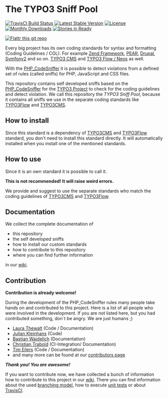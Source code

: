 # The TYPO3 Sniff Pool

[![TravisCI Build Status](https://travis-ci.org/typo3-ci/TYPO3SniffPool.svg?branch=develop)](https://travis-ci.org/typo3-ci/TYPO3SniffPool)
[![Latest Stable Version](https://poser.pugx.org/typo3-ci/typo3sniffpool/v/stable.svg)](https://packagist.org/packages/typo3-ci/typo3sniffpool)
[![License](https://poser.pugx.org/typo3-ci/typo3sniffpool/license.svg)](https://packagist.org/packages/typo3-ci/typo3sniffpool)
[![Monthly Downloads](https://poser.pugx.org/typo3-ci/typo3sniffpool/d/monthly.png)](https://packagist.org/packages/typo3-ci/typo3sniffpool)
[![Stories in Ready](https://badge.waffle.io/typo3-ci/typo3sniffpool.png?label=ready&title=Ready)](http://waffle.io/typo3-ci/typo3sniffpool)

[![Flattr this git repo](http://api.flattr.com/button/flattr-badge-large.png)](https://flattr.com/submit/auto?user_id=stefano.kowalke&url=https://github.com/typo3-ci/TYPO3SniffPool&title=TYPO3SniffPool&language=php&tags=github&category=software)

Every big project has its own coding standards for syntax and formatting (Coding Guidelines / CGL). For example [Zend Framework](http://framework.zend.com/manual/en/coding-standard.html), [PEAR](http://pear.php.net/manual/en/standards.php), [Drupal](http://drupal.org/coding-standards), [Symfony2](http://symfony.com/doc/current/contributing/code/standards.html) and so on. [TYPO3 CMS](http://docs.typo3.org/typo3cms/CodingGuidelinesReference/) and [TYPO3 Flow / Neos](http://docs.typo3.org/flow/TYPO3FlowDocumentation/TheDefinitiveGuide/PartV/CodingGuideLines/Index.html) as well.

With the [PHP_CodeSniffer](https://github.com/squizlabs/PHP_CodeSniffer) it is possible to detect violations from a defined set of rules (called sniffs) for PHP, JavaScript and CSS files.

This repository contains self developed sniffs based on the [PHP_CodeSniffer](https://github.com/squizlabs/PHP_CodeSniffer) for the [TYPO3 Project](http://typo3.org/) to check for the coding guidelines and detect violation.
We call this repository the _TYPO3 Sniff Pool_, because it contains all sniffs we use in the separate coding standards like [TYPO3Flow](https://github.com/typo3-ci/TYPO3Flow) and [TYPO3CMS](https://github.com/typo3-ci/TYPO3CMS).

## How to install

Since this standard is a dependency of [TYPO3CMS](https://github.com/typo3-ci/TYPO3CMS) and [TYPO3Flow](https://github.com/typo3-ci/TYPO3Flow) standard, you don't need to install this standard directly. It will automatically installed when you install one of the mentioned standards. 

## How to use

Since it is an own standard it is possible to call it. 

**This is not recommended! It will raise weird errors.**

We provide and suggest to use the separate standards who match the coding guidelines of [TYPO3CMS](https://github.com/typo3-ci/TYPO3CMS) and [TYPO3Flow](https://github.com/typo3-ci/TYPO3Flow).

## Documentation

We collect the complete documentation of 
* this repository
* the self developed sniffs
* how to install our custom standards
* how to contribute to this repository
* where you can find further information 

in our [wiki](https://github.com/typo3-ci/TYPO3SniffPool/wiki).

## Contribution

**Contribution is already welcome!**

During the development of the PHP_CodeSniffer rules many people take hands on and contributed to this project. Here is a list of all people who were involved in the development. If you are not listed here, but you had contributed something, don`t be angry. We are just humans ;)

* [Laura Thewalt](http://forge.typo3.org/users/4267) (Code / Documentation)
* [Julian Kleinhans](http://forge.typo3.org/users/47) (Code)
* [Bastian Waidelich](http://forge.typo3.org/users/61) (Documentation)
* [Christian Trabold](http://forge.typo3.org/users/599) (CI-Integration/ Documentation)
* [Tim Eilers](http://forge.typo3.org/users/20>) (Code / Documentation)
* and many more can be found at our [contributors page](https://github.com/typo3-ci/TYPO3SniffPool/graphs/contributors)

***Thank you! You are awesome!***

If you want to contribute now, we have collected a bunch of information how to contribute to this project in our [wiki](https://github.com/typo3-ci/TYPO3SniffPool/wiki#contribute). There you can find information about the used [branching model](https://github.com/typo3-ci/TYPO3SniffPool/wiki/Branching-model), how to execute [unit tests](https://github.com/typo3-ci/TYPO3SniffPool/wiki/Unit-tests) or about [TravisCI](https://github.com/typo3-ci/TYPO3SniffPool/wiki/TravisCI).
